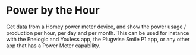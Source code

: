 # Power by the Hour

Get data from a Homey power meter device, and show the power usage / production per hour, per day and per month.
This can be used for instance with the Enelogic and Youless app, the Plugwise Smile P1 app, or any other app that has a Power Meter capability.